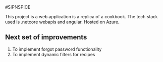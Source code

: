 #SIPNSPICE

This project is a web application is a replica of a cookbook. The tech stack used is .netcore webapis and angular. Hosted on Azure.

## Next set of improvements
1) To implement forgot password functionality
2) To implement dynamic filters for recipes
